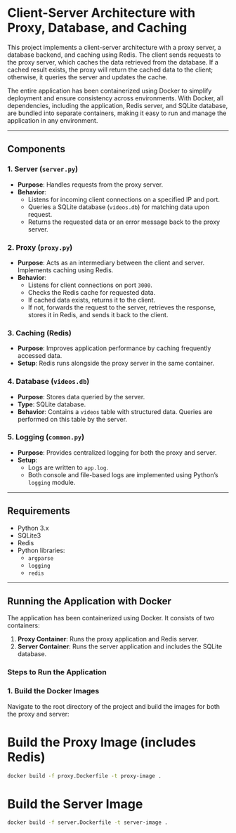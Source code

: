 # Client-Server Architecture with Proxy, Database, and Caching

This project implements a client-server architecture with a proxy server, a database backend, and caching using Redis. The client sends requests to the proxy server, which caches the data retrieved from the database. If a cached result exists, the proxy will return the cached data to the client; otherwise, it queries the server and updates the cache.

The entire application has been containerized using Docker to simplify deployment and ensure consistency across environments. With Docker, all dependencies, including the application, Redis server, and SQLite database, are bundled into separate containers, making it easy to run and manage the application in any environment.

---

## Components

### **1. Server (`server.py`)**
- **Purpose**: Handles requests from the proxy server.
- **Behavior**: 
  - Listens for incoming client connections on a specified IP and port.
  - Queries a SQLite database (`videos.db`) for matching data upon request.
  - Returns the requested data or an error message back to the proxy server.

### **2. Proxy (`proxy.py`)**
- **Purpose**: Acts as an intermediary between the client and server. Implements caching using Redis.
- **Behavior**: 
  - Listens for client connections on port `3000`.
  - Checks the Redis cache for requested data.
  - If cached data exists, returns it to the client.
  - If not, forwards the request to the server, retrieves the response, stores it in Redis, and sends it back to the client.

### **3. Caching (Redis)**
- **Purpose**: Improves application performance by caching frequently accessed data.
- **Setup**: Redis runs alongside the proxy server in the same container.

### **4. Database (`videos.db`)**
- **Purpose**: Stores data queried by the server.
- **Type**: SQLite database.
- **Behavior**: Contains a `videos` table with structured data. Queries are performed on this table by the server.

### **5. Logging (`common.py`)**
- **Purpose**: Provides centralized logging for both the proxy and server.
- **Setup**:
  - Logs are written to `app.log`.
  - Both console and file-based logs are implemented using Python’s `logging` module.

---

## Requirements
- Python 3.x
- SQLite3
- Redis
- Python libraries:
  - `argparse`
  - `logging`
  - `redis`

---

## Running the Application with Docker

The application has been containerized using Docker. It consists of two containers:
1. **Proxy Container**: Runs the proxy application and Redis server.
2. **Server Container**: Runs the server application and includes the SQLite database.

### Steps to Run the Application

### **1. Build the Docker Images**
Navigate to the root directory of the project and build the images for both the proxy and server:

# Build the Proxy Image (includes Redis)
```bash
docker build -f proxy.Dockerfile -t proxy-image .
```

# Build the Server Image
```bash
docker build -f server.Dockerfile -t server-image .
```
